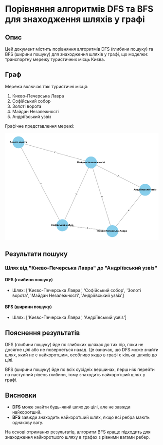 
# Порівняння алгоритмів DFS та BFS для знаходження шляхів у графі

## Опис
Цей документ містить порівняння алгоритмів DFS (глибини пошуку) та BFS (ширини пошуку) для знаходження шляхів у графі, що моделює транспортну мережу туристичних місць Києва.

## Граф
Мережа включає такі туристичні місця:
1. Києво-Печерська Лавра
2. Софійський собор
3. Золоті ворота
4. Майдан Незалежності
5. Андріївський узвіз

Графічне представлення мережі:

![Граф](graph.png)

## Результати пошуку

### Шлях від "Києво-Печерська Лавра" до "Андріївський узвіз"

#### DFS (глибини пошуку)
- Шлях: ['Києво-Печерська Лавра', 'Софійський собор', 'Золоті ворота', 'Майдан Незалежності', 'Андріївський узвіз']

#### BFS (ширини пошуку)
- Шлях: ['Києво-Печерська Лавра', 'Андріївський узвіз']

## Пояснення результатів
DFS (глибини пошуку) йде по глибоких шляхах до тих пір, поки не досягне цілі або не повернеться назад. Це означає, що DFS може знайти шлях, який не є найкоротшим, особливо якщо в графі є кілька шляхів до цілі.

BFS (ширини пошуку) йде по всіх сусідніх вершинах, перш ніж перейти на наступний рівень глибини, тому знаходить найкоротший шлях у графі.

## Висновки
- **DFS** може знайти будь-який шлях до цілі, але не завжди найкоротший.
- **BFS** завжди знаходить найкоротший шлях, якщо всі ребра мають однакову вагу.

На основі отриманих результатів, алгоритм BFS краще підходить для знаходження найкоротшого шляху в графах з рівними вагами ребер.

